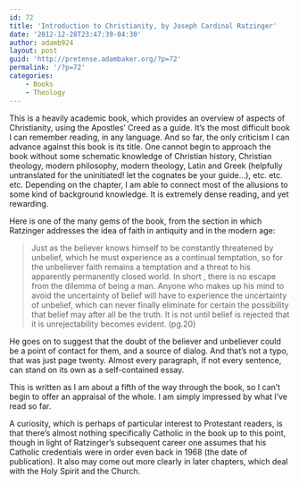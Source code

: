 ```yaml
---
id: 72
title: 'Introduction to Christianity, by Joseph Cardinal Ratzinger'
date: '2012-12-28T23:47:39-04:30'
author: adamb924
layout: post
guid: 'http://pretense.adambaker.org/?p=72'
permalink: '/?p=72'
categories:
    - Books
    - Theology
---
```


This is a heavily academic book, which provides an overview of aspects of Christianity, using the Apostles’ Creed as a guide. It’s the most difficult book I can remember reading, in any language. And so far, the only criticism I can advance against this book is its title. One cannot begin to approach the book without some schematic knowledge of Christian history, Christian theology, modern philosophy, modern theology, Latin and Greek (helpfully untranslated for the uninitiated! let the cognates be your guide…), etc. etc. etc. Depending on the chapter, I am able to connect most of the allusions to some kind of background knowledge. It is extremely dense reading, and yet rewarding.

Here is one of the many gems of the book, from the section in which Ratzinger addresses the idea of faith in antiquity and in the modern age:

> Just as the believer knows himself to be constantly threatened by unbelief, which he must experience as a continual temptation, so for the unbeliever faith remains a temptation and a threat to his apparently permanently closed world. In short , there is no escape from the dilemma of being a man. Anyone who makes up his mind to avoid the uncertainty of belief will have to experience the uncertainty of unbelief, which can never finally eliminate for certain the possibility that belief may after all be the truth. It is not until belief is rejected that it is unrejectability becomes evident. (pg.20)

He goes on to suggest that the doubt of the believer and unbeliever could be a point of contact for them, and a source of dialog. And that’s not a typo, that was just page twenty. Almost every paragraph, if not every sentence, can stand on its own as a self-contained essay.

This is written as I am about a fifth of the way through the book, so I can’t begin to offer an appraisal of the whole. I am simply impressed by what I’ve read so far.

A curiosity, which is perhaps of particular interest to Protestant readers, is that there’s almost nothing specifically Catholic in the book up to this point, though in light of Ratzinger’s subsequent career one assumes that his Catholic credentials were in order even back in 1968 (the date of publication). It also may come out more clearly in later chapters, which deal with the Holy Spirit and the Church.